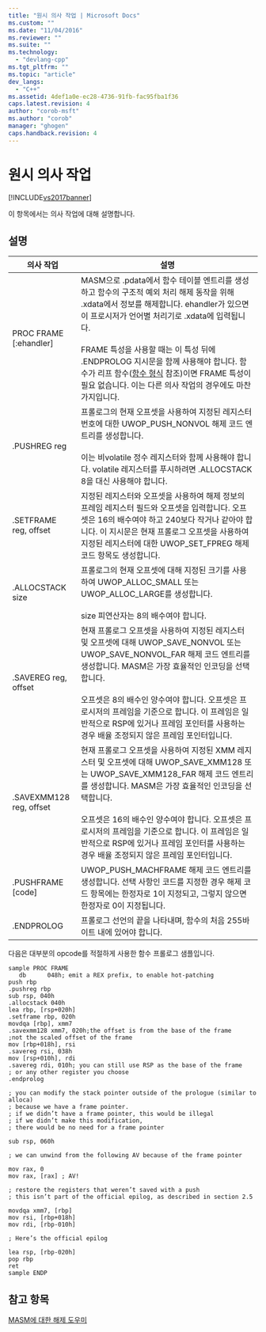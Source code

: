 ```yaml
---
title: "원시 의사 작업 | Microsoft Docs"
ms.custom: ""
ms.date: "11/04/2016"
ms.reviewer: ""
ms.suite: ""
ms.technology: 
  - "devlang-cpp"
ms.tgt_pltfrm: ""
ms.topic: "article"
dev_langs: 
  - "C++"
ms.assetid: 4def1a0e-ec28-4736-91fb-fac95fba1f36
caps.latest.revision: 4
author: "corob-msft"
ms.author: "corob"
manager: "ghogen"
caps.handback.revision: 4
---
```

# 원시 의사 작업
[!INCLUDE[vs2017banner](../assembler/inline/includes/vs2017banner.md)]

이 항목에서는 의사 작업에 대해 설명합니다.  
  
## 설명  
  
|의사 작업|설명|  
|-----------|--------|  
|PROC FRAME \[:ehandler\]|MASM으로 .pdata에서 함수 테이블 엔트리를 생성하고 함수의 구조적 예외 처리 해제 동작을 위해 .xdata에서 정보를 해제합니다.  ehandler가 있으면 이 프로시저가 언어별 처리기로 .xdata에 입력됩니다.<br /><br /> FRAME 특성을 사용할 때는 이 특성 뒤에 .ENDPROLOG 지시문을 함께 사용해야 합니다.  함수가 리프 함수\([함수 형식](../build/function-types.md) 참조\)이면 FRAME 특성이 필요 없습니다. 이는 다른 의사 작업의 경우에도 마찬가지입니다.|  
|.PUSHREG reg|프롤로그의 현재 오프셋을 사용하여 지정된 레지스터 번호에 대한 UWOP\_PUSH\_NONVOL 해제 코드 엔트리를 생성합니다.<br /><br /> 이는 비volatile 정수 레지스터와 함께 사용해야 합니다.  volatile 레지스터를 푸시하려면 .ALLOCSTACK 8을 대신 사용해야 합니다.|  
|.SETFRAME reg, offset|지정된 레지스터와 오프셋을 사용하여 해제 정보의 프레임 레지스터 필드와 오프셋을 입력합니다.  오프셋은 16의 배수여야 하고 240보다 작거나 같아야 합니다.  이 지시문은 현재 프롤로그 오프셋을 사용하여 지정된 레지스터에 대한 UWOP\_SET\_FPREG 해제 코드 항목도 생성합니다.|  
|.ALLOCSTACK size|프롤로그의 현재 오프셋에 대해 지정된 크기를 사용하여 UWOP\_ALLOC\_SMALL 또는 UWOP\_ALLOC\_LARGE를 생성합니다.<br /><br /> size 피연산자는 8의 배수여야 합니다.|  
|.SAVEREG reg, offset|현재 프롤로그 오프셋을 사용하여 지정된 레지스터 및 오프셋에 대해 UWOP\_SAVE\_NONVOL 또는 UWOP\_SAVE\_NONVOL\_FAR 해제 코드 엔트리를 생성합니다.  MASM은 가장 효율적인 인코딩을 선택합니다.<br /><br /> 오프셋은 8의 배수인 양수여야 합니다.  오프셋은 프로시저의 프레임을 기준으로 합니다. 이 프레임은 일반적으로 RSP에 있거나 프레임 포인터를 사용하는 경우 배율 조정되지 않은 프레임 포인터입니다.|  
|.SAVEXMM128 reg, offset|현재 프롤로그 오프셋을 사용하여 지정된 XMM 레지스터 및 오프셋에 대해 UWOP\_SAVE\_XMM128 또는 UWOP\_SAVE\_XMM128\_FAR 해제 코드 엔트리를 생성합니다.  MASM은 가장 효율적인 인코딩을 선택합니다.<br /><br /> 오프셋은 16의 배수인 양수여야 합니다.  오프셋은 프로시저의 프레임을 기준으로 합니다. 이 프레임은 일반적으로 RSP에 있거나 프레임 포인터를 사용하는 경우 배율 조정되지 않은 프레임 포인터입니다.|  
|.PUSHFRAME \[code\]|UWOP\_PUSH\_MACHFRAME 해제 코드 엔트리를 생성합니다.  선택 사항인 코드를 지정한 경우 해제 코드 항목에는 한정자로 1이 지정되고,  그렇지 않으면 한정자로 0이 지정됩니다.|  
|.ENDPROLOG|프롤로그 선언의 끝을 나타내며,  함수의 처음 255바이트 내에 있어야 합니다.|  
  
 다음은 대부분의 opcode를 적절하게 사용한 함수 프롤로그 샘플입니다.  
  
```  
sample PROC FRAME     
   db      048h; emit a REX prefix, to enable hot-patching  
push rbp  
.pushreg rbp  
sub rsp, 040h  
.allocstack 040h     
lea rbp, [rsp+020h]  
.setframe rbp, 020h  
movdqa [rbp], xmm7  
.savexmm128 xmm7, 020h;the offset is from the base of the frame  
;not the scaled offset of the frame  
mov [rbp+018h], rsi  
.savereg rsi, 038h  
mov [rsp+010h], rdi  
.savereg rdi, 010h; you can still use RSP as the base of the frame  
; or any other register you choose  
.endprolog  
  
; you can modify the stack pointer outside of the prologue (similar to alloca)  
; because we have a frame pointer.  
; if we didn’t have a frame pointer, this would be illegal  
; if we didn’t make this modification,  
; there would be no need for a frame pointer  
  
sub rsp, 060h  
  
; we can unwind from the following AV because of the frame pointer  
  
mov rax, 0  
mov rax, [rax] ; AV!  
  
; restore the registers that weren’t saved with a push  
; this isn’t part of the official epilog, as described in section 2.5  
  
movdqa xmm7, [rbp]  
mov rsi, [rbp+018h]  
mov rdi, [rbp-010h]  
  
; Here’s the official epilog  
  
lea rsp, [rbp-020h]  
pop rbp  
ret  
sample ENDP  
```  
  
## 참고 항목  
 [MASM에 대한 해제 도우미](../build/unwind-helpers-for-masm.md)
